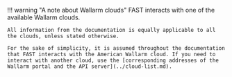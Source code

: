 !!! warning "A note about Wallarm clouds"
    FAST interacts with one of the available Wallarm clouds.
    
    All information from the documentation is equally applicable to all the clouds, unless stated otherwise.
    
    For the sake of simplicity, it is assumed throughout the documentation that FAST interacts with the American Wallarm cloud. If you need to interact with another cloud, use the [corresponding addresses of the Wallarm portal and the API server](../cloud-list.md).